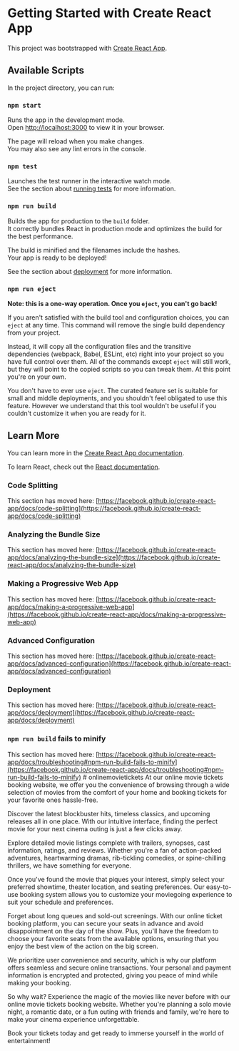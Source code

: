 # Getting Started with Create React App

This project was bootstrapped with [Create React App](https://github.com/facebook/create-react-app).

## Available Scripts

In the project directory, you can run:

### `npm start`

Runs the app in the development mode.\
Open [http://localhost:3000](http://localhost:3000) to view it in your browser.

The page will reload when you make changes.\
You may also see any lint errors in the console.

### `npm test`

Launches the test runner in the interactive watch mode.\
See the section about [running tests](https://facebook.github.io/create-react-app/docs/running-tests) for more information.

### `npm run build`

Builds the app for production to the `build` folder.\
It correctly bundles React in production mode and optimizes the build for the best performance.

The build is minified and the filenames include the hashes.\
Your app is ready to be deployed!

See the section about [deployment](https://facebook.github.io/create-react-app/docs/deployment) for more information.

### `npm run eject`

**Note: this is a one-way operation. Once you `eject`, you can't go back!**

If you aren't satisfied with the build tool and configuration choices, you can `eject` at any time. This command will remove the single build dependency from your project.

Instead, it will copy all the configuration files and the transitive dependencies (webpack, Babel, ESLint, etc) right into your project so you have full control over them. All of the commands except `eject` will still work, but they will point to the copied scripts so you can tweak them. At this point you're on your own.

You don't have to ever use `eject`. The curated feature set is suitable for small and middle deployments, and you shouldn't feel obligated to use this feature. However we understand that this tool wouldn't be useful if you couldn't customize it when you are ready for it.

## Learn More

You can learn more in the [Create React App documentation](https://facebook.github.io/create-react-app/docs/getting-started).

To learn React, check out the [React documentation](https://reactjs.org/).

### Code Splitting

This section has moved here: [https://facebook.github.io/create-react-app/docs/code-splitting](https://facebook.github.io/create-react-app/docs/code-splitting)

### Analyzing the Bundle Size

This section has moved here: [https://facebook.github.io/create-react-app/docs/analyzing-the-bundle-size](https://facebook.github.io/create-react-app/docs/analyzing-the-bundle-size)

### Making a Progressive Web App

This section has moved here: [https://facebook.github.io/create-react-app/docs/making-a-progressive-web-app](https://facebook.github.io/create-react-app/docs/making-a-progressive-web-app)

### Advanced Configuration

This section has moved here: [https://facebook.github.io/create-react-app/docs/advanced-configuration](https://facebook.github.io/create-react-app/docs/advanced-configuration)

### Deployment

This section has moved here: [https://facebook.github.io/create-react-app/docs/deployment](https://facebook.github.io/create-react-app/docs/deployment)

### `npm run build` fails to minify

This section has moved here: [https://facebook.github.io/create-react-app/docs/troubleshooting#npm-run-build-fails-to-minify](https://facebook.github.io/create-react-app/docs/troubleshooting#npm-run-build-fails-to-minify)
#   o n l i n e m o v i e t i c k e t s 
 
 At our online movie tickets booking website, we offer you the convenience of browsing through a wide selection of movies from the comfort of your home and booking tickets for your favorite ones hassle-free.

Discover the latest blockbuster hits, timeless classics, and upcoming releases all in one place. With our intuitive interface, finding the perfect movie for your next cinema outing is just a few clicks away.

Explore detailed movie listings complete with trailers, synopses, cast information, ratings, and reviews. Whether you're a fan of action-packed adventures, heartwarming dramas, rib-tickling comedies, or spine-chilling thrillers, we have something for everyone.

Once you've found the movie that piques your interest, simply select your preferred showtime, theater location, and seating preferences. Our easy-to-use booking system allows you to customize your moviegoing experience to suit your schedule and preferences.

Forget about long queues and sold-out screenings. With our online ticket booking platform, you can secure your seats in advance and avoid disappointment on the day of the show. Plus, you'll have the freedom to choose your favorite seats from the available options, ensuring that you enjoy the best view of the action on the big screen.

We prioritize user convenience and security, which is why our platform offers seamless and secure online transactions. Your personal and payment information is encrypted and protected, giving you peace of mind while making your booking.

So why wait? Experience the magic of the movies like never before with our online movie tickets booking website. Whether you're planning a solo movie night, a romantic date, or a fun outing with friends and family, we're here to make your cinema experience unforgettable.

Book your tickets today and get ready to immerse yourself in the world of entertainment!
